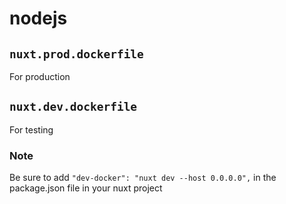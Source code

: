 # nodejs

## `nuxt.prod.dockerfile`
For production

## `nuxt.dev.dockerfile`
For testing

### Note
Be sure to add `"dev-docker": "nuxt dev --host 0.0.0.0",` in the package.json file in your nuxt project